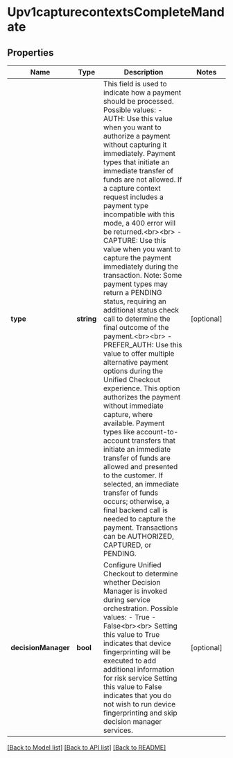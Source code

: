 # Upv1capturecontextsCompleteMandate

## Properties
Name | Type | Description | Notes
------------ | ------------- | ------------- | -------------
**type** | **string** | This field is used to indicate how a payment should be processed.  Possible values: - AUTH: Use this value when you want to authorize a payment without capturing it immediately.  Payment types that initiate an immediate transfer of funds are not allowed.  If a capture context request includes a payment type incompatible with this mode, a 400 error will be returned.&lt;br&gt;&lt;br&gt;   - CAPTURE: Use this value when you want to capture the payment immediately during the transaction.  Note: Some payment types may return a PENDING status, requiring an additional status check call to determine the final outcome of the payment.&lt;br&gt;&lt;br&gt; - PREFER_AUTH: Use this value to offer multiple alternative payment options during the Unified Checkout experience. This option authorizes the payment without immediate capture, where available. Payment types like account-to-account transfers that initiate an immediate transfer of funds are allowed and presented to the customer. If selected, an immediate transfer of funds occurs; otherwise, a final backend call is needed to capture the payment. Transactions can be AUTHORIZED, CAPTURED, or PENDING. | [optional] 
**decisionManager** | **bool** | Configure Unified Checkout to determine whether Decision Manager is invoked during service orchestration.  Possible values:  - True  - False&lt;br&gt;&lt;br&gt;  Setting this value to True indicates that device fingerprinting will be executed to add additional information for risk service Setting this value to False indicates that you do not wish to run device fingerprinting and skip decision manager services. | [optional] 

[[Back to Model list]](../README.md#documentation-for-models) [[Back to API list]](../README.md#documentation-for-api-endpoints) [[Back to README]](../README.md)


